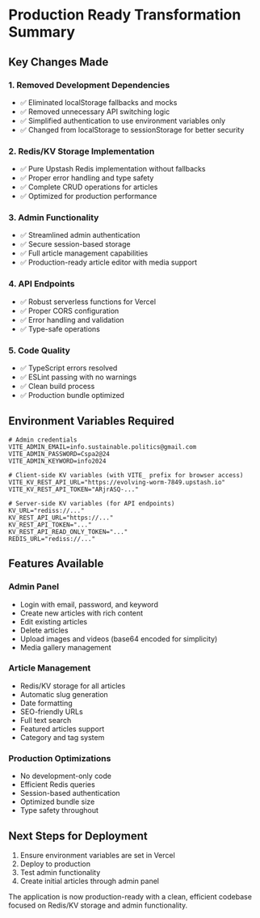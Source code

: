 # Production Ready Transformation Summary

## Key Changes Made

### 1. Removed Development Dependencies
- ✅ Eliminated localStorage fallbacks and mocks
- ✅ Removed unnecessary API switching logic
- ✅ Simplified authentication to use environment variables only
- ✅ Changed from localStorage to sessionStorage for better security

### 2. Redis/KV Storage Implementation
- ✅ Pure Upstash Redis implementation without fallbacks
- ✅ Proper error handling and type safety
- ✅ Complete CRUD operations for articles
- ✅ Optimized for production performance

### 3. Admin Functionality
- ✅ Streamlined admin authentication
- ✅ Secure session-based storage
- ✅ Full article management capabilities
- ✅ Production-ready article editor with media support

### 4. API Endpoints
- ✅ Robust serverless functions for Vercel
- ✅ Proper CORS configuration
- ✅ Error handling and validation
- ✅ Type-safe operations

### 5. Code Quality
- ✅ TypeScript errors resolved
- ✅ ESLint passing with no warnings
- ✅ Clean build process
- ✅ Production bundle optimized

## Environment Variables Required

```env
# Admin credentials
VITE_ADMIN_EMAIL=info.sustainable.politics@gmail.com
VITE_ADMIN_PASSWORD=Cspa2@24
VITE_ADMIN_KEYWORD=info2024

# Client-side KV variables (with VITE_ prefix for browser access)
VITE_KV_REST_API_URL="https://evolving-worm-7849.upstash.io"
VITE_KV_REST_API_TOKEN="ARjrASQ-..."

# Server-side KV variables (for API endpoints)
KV_URL="rediss://..."
KV_REST_API_URL="https://..."
KV_REST_API_TOKEN="..."
KV_REST_API_READ_ONLY_TOKEN="..."
REDIS_URL="rediss://..."
```

## Features Available

### Admin Panel
- Login with email, password, and keyword
- Create new articles with rich content
- Edit existing articles
- Delete articles
- Upload images and videos (base64 encoded for simplicity)
- Media gallery management

### Article Management
- Redis/KV storage for all articles
- Automatic slug generation
- Date formatting
- SEO-friendly URLs
- Full text search
- Featured articles support
- Category and tag system

### Production Optimizations
- No development-only code
- Efficient Redis queries
- Session-based authentication
- Optimized bundle size
- Type safety throughout

## Next Steps for Deployment

1. Ensure environment variables are set in Vercel
2. Deploy to production
3. Test admin functionality
4. Create initial articles through admin panel

The application is now production-ready with a clean, efficient codebase focused on Redis/KV storage and admin functionality.